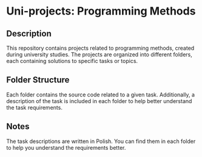 # Uni-projects: Programming Methods

## Description
This repository contains projects related to programming methods, created during university studies. The projects are organized into different folders, each containing solutions to specific tasks or topics.

## Folder Structure
Each folder contains the source code related to a given task. Additionally, a description of the task is included in each folder to help better understand the task requirements.


## Notes
The task descriptions are written in Polish. You can find them in each folder to help you understand the requirements better.
